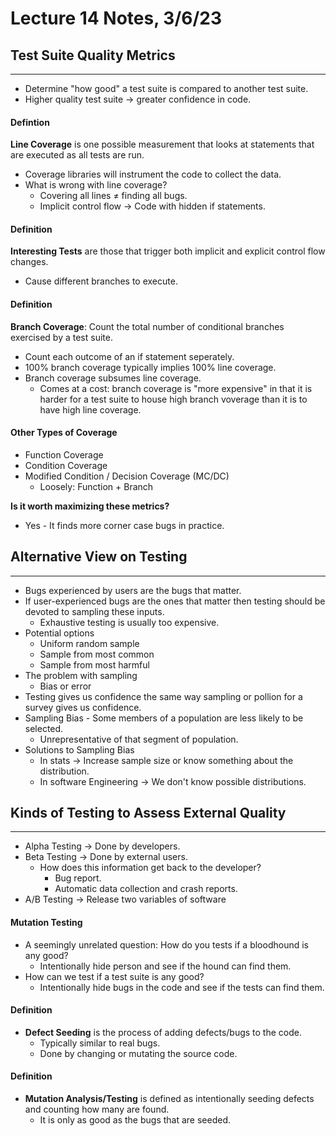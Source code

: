 # **Lecture 14 Notes, 3/6/23**

## **Test Suite Quality Metrics**
----
- Determine "how good" a test suite is compared to another test suite.
- Higher quality test suite -> greater confidence in code.

#### Defintion
**Line Coverage** is one possible measurement that looks at statements that are executed as all tests are run.
- Coverage libraries will instrument the code to collect the data.
- What is wrong with line coverage?
    - Covering all lines ≠ finding all bugs.
    - Implicit control flow -> Code with hidden if statements.

#### Definition
**Interesting Tests** are those that trigger both implicit and explicit control flow changes.
- Cause different branches to execute.

#### Definition
**Branch Coverage**: Count the total number of conditional branches exercised by a test suite.
- Count each outcome of an if statement seperately.
- 100% branch coverage typically implies 100% line coverage.
- Branch coverage subsumes line coverage.
    - Comes at a cost: branch coverage is "more expensive" in that it is harder for a test suite to house high branch voverage than it is to have high line coverage.

#### **Other Types of Coverage**
- Function Coverage
- Condition Coverage
- Modified Condition / Decision Coverage (MC/DC)
    - Loosely: Function + Branch

**Is it worth maximizing these metrics?**
- Yes - It finds more corner case bugs in practice.

## **Alternative View on Testing**
----
- Bugs experienced by users are the bugs that matter.
- If user-experienced bugs are the ones that matter then testing should be devoted to sampling these inputs.
    - Exhaustive testing is usually too expensive.
- Potential options
    - Uniform random sample
    - Sample from most common
    - Sample from most harmful
- The problem with sampling
    - Bias or error
- Testing gives us confidence the same way sampling or pollion for a survey gives us confidence.
- Sampling Bias - Some members of a population are less likely to be selected.
    - Unrepresentative of that segment of population.
- Solutions to Sampling Bias
    - In stats -> Increase sample size or know something about the distribution.
    - In software Engineering -> We don't know possible distributions.

## **Kinds of Testing to Assess External Quality**
----
- Alpha Testing -> Done by developers.
- Beta Testing -> Done by external users.
    - How does this information get back to the developer?
        - Bug report.
        - Automatic data collection and crash reports.
- A/B Testing -> Release two variables of software

#### **Mutation Testing**
- A seemingly unrelated question: How do you tests if a bloodhound is any good?
    - Intentionally hide person and see if the hound can find them.
- How can we test if a test suite is any good?
    - Intentionally hide bugs in the code and see if the tests can find them.

#### Definition
- **Defect Seeding** is the process of adding defects/bugs to the code.
    - Typically similar to real bugs.
    - Done by changing or mutating the source code.

#### Definition
- **Mutation Analysis/Testing** is defined as intentionally seeding defects and counting how many are found.
    - It is only as good as the bugs that are seeded.